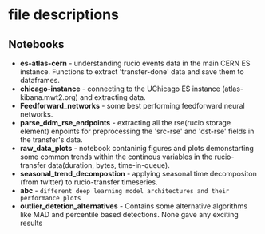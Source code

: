 # file descriptions

## Notebooks

* __es-atlas-cern__ - understanding rucio events data in the main CERN ES instance. Functions to extract 'transfer-done' data and save them to dataframes.
* __chicago-instance__ - connecting to the UChicago ES instance (atlas-kibana.mwt2.org) and extracting data.
* __Feedforward_networks__ - some best performing feedforward neural networks.
* __parse_ddm_rse_endpoints__ - extracting all the rse(rucio storage element) enpoints for preprocessing the 'src-rse' and 'dst-rse' fields in the transfer's data.
* __raw_data_plots__ - notebook contaninig figures and plots demonstarting some common trends within the continous variables in the rucio-transfer data(duration, bytes, time-in-queue).
* __seasonal_trend_decompostion__ - applying seasonal time decompositon (from twitter) to rucio-transfer timeseries.
* __abc__ - `different deep learning model architectures and their performance plots`
* __outlier_detetion_alternatives__ - Contains some alternative algorithms like MAD and percentile based detections. None gave any exciting results

